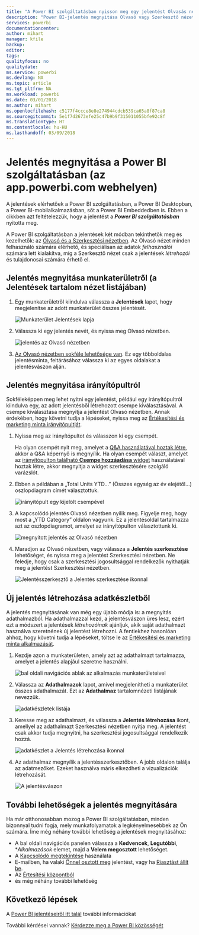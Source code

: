 ```yaml
---
title: "A Power BI szolgáltatásban nyisson meg egy jelentést Olvasás nézetben vagy Szerkesztés nézetben"
description: "Power BI-jelentés megnyitása Olvasó vagy Szerkesztő nézetben"
services: powerbi
documentationcenter: 
author: mihart
manager: kfile
backup: 
editor: 
tags: 
qualityfocus: no
qualitydate: 
ms.service: powerbi
ms.devlang: NA
ms.topic: article
ms.tgt_pltfrm: NA
ms.workload: powerbi
ms.date: 03/01/2018
ms.author: mihart
ms.openlocfilehash: c5177f4ccce8e8e274944cdcb539ca65a8f87ca8
ms.sourcegitcommit: 5e1f7d2673efe25c47b9b9f315011055bfe92c8f
ms.translationtype: HT
ms.contentlocale: hu-HU
ms.lasthandoff: 03/09/2018
---
```

# <a name="open-a-report-in-power-bi-service-apppowerbicom"></a>Jelentés megnyitása a Power BI szolgáltatásban (az app.powerbi.com webhelyen)
A jelentések elérhetőek a Power BI szolgáltatásban, a Power BI Desktopban, a Power BI-mobilalkalmazásban, sőt a Power BI Embeddedben is. Ebben a cikkben azt feltételezzük, hogy a jelentést a ***Power BI szolgáltatásban*** nyitotta meg.

A Power BI szolgáltatásban a jelentések két módban tekinthetők meg és kezelhetők: az [Olvasó és a Szerkesztési nézetben](service-reading-view-and-editing-view.md). Az Olvasó nézet minden felhasználó számára elérhető, és speciálisan az adatok *felhasználói* számára lett kialakítva, míg a Szerkesztő nézet csak a jelentések *létrehozói* és tulajdonosai számára érhető el. 

## <a name="open-a-report-from-a-workspace-via-the-reports-content-view-list"></a>Jelentés megnyitása munkaterületről (a **Jelentések** tartalom nézet listájában)

1. Egy munkaterületről kiindulva válassza a **Jelentések** lapot, hogy megjelenítse az adott munkaterület összes jelentését.  
   
   ![Munkaterület Jelentések lapja](media/service-report-open/power-bi-open-report.png)
2. Válassza ki egy jelentés nevét, és nyissa meg Olvasó nézetben.  
   
    ![jelentés az Olvasó nézetben](media/service-report-open/power-bi-reading-view.png)
3. [Az Olvasó nézetben sokféle lehetősége van](service-reading-view-and-editing-view.md).  Ez egy többoldalas jelentésminta, feltárásához válassza ki az egyes oldalakat a jelentésvászon alján. 

## <a name="open-a-report-from-a-dashboard"></a>Jelentés megnyitása irányítópultról
Sokféleképpen meg lehet nyitni egy jelentést, például egy irányítópultról kiindulva egy, az adott jelentésből létrehozott csempe kiválasztásával.  A csempe kiválasztása megnyitja a jelentést Olvasó nézetben. Annak érdekében, hogy követni tudja a lépéseket, nyissa meg az [Értékesítési és marketing minta irányítópultját](sample-datasets.md).

1. Nyissa meg az irányítópultot és válasszon ki egy csempét.

   Ha olyan csempét nyit meg, amelyet a [Q&A használatával hoztak létre](service-dashboard-pin-tile-from-q-and-a.md), akkor a Q&A képernyő is megnyílik. Ha olyan csempét választ, amelyet az [irányítópulton található **Csempe hozzáadása** widget](service-dashboard-add-widget.md) használatával hoztak létre, akkor megnyitja a widget szerkesztésére szolgáló varázslót.  

2.  Ebben a példában a „Total Units YTD...” (Összes egység az év elejétől...) oszlopdiagram címét választottuk.

    ![irányítópult egy kijelölt csempével](media/service-report-open/power-bi-dashboard.png)

3.  A kapcsolódó jelentés Olvasó nézetben nyílik meg. Figyelje meg, hogy most a „YTD Category” oldalon vagyunk. Ez a jelentésoldal tartalmazza azt az oszlopdiagramot, amelyet az irányítópulton választottunk ki.

    ![megnyitott jelentés az Olvasó nézetben](media/service-report-open/power-bi-report.png)

4. Maradjon az Olvasó nézetben, vagy válassza a **Jelentés szerkesztése** lehetőséget, és nyissa meg a jelentést Szerkesztési nézetben. Ne feledje, hogy csak a szerkesztési jogosultsággal rendelkezők nyithatják meg a jelentést Szerkesztési nézetben.

    ![Jelentésszerkesztő a Jelentés szerkesztése ikonnal](media/service-report-open/power-bi-edit-report.png)

## <a name="create-a-brand-new-report-from-a-dataset"></a>Új jelentés létrehozása adatkészletből
A jelentés megnyitásának van még egy újabb módja is: a megnyitás adathalmazból. Ha adathalmazzal kezd, a jelentésvászon üres lesz, ezért ezt a módszert a jelentések *létrehozóinak* ajánljuk, akik saját adathalmazt használva szeretnének új jelentést létrehozni. A fentiekhez hasonlóan ahhoz, hogy követni tudja a lépéseket, töltse le az [Értékesítési és marketing minta alkalmazását](sample-datasets.md).

1. Kezdje azon a munkaterületen, amely azt az adathalmazt tartalmazza, amelyet a jelentés alapjául szeretne használni.

   ![bal oldali navigációs ablak az alkalmazás munkaterületeivel](media/service-report-open/power-bi-workspace.png)

2. Válassza az **Adathalmazok** lapot, amivel megjelenítheti a munkaterület összes adathalmazát. Ezt az **Adathalmaz** tartalomnézeti listájának nevezzük.
   
   ![adatkészletek listája](media/service-report-open/power-bi-dataset.png)

1. Keresse meg az adathalmazt, és válassza a **Jelentés létrehozása** ikont, amellyel az adathalmazt Szerkesztési nézetben nyitja meg. A jelentést csak akkor tudja megnyitni, ha szerkesztési jogosultsággal rendelkezik hozzá. 
   
    ![adatkészlet a Jelentés létrehozása ikonnal](media/service-report-open/power-bi-create-report.png)

3. Az adathalmaz megnyílik a jelentésszerkesztőben. A jobb oldalon találja az adatmezőket. Ezeket használva máris elkezdheti a vizualizációk létrehozását. 

   ![A jelentésvászon](media/service-report-open/power-bi-blank-canvas.png)

##  <a name="still-more-ways-to-open-a-report"></a>További lehetőségek a jelentés megnyitására
Ha már otthonosabban mozog a Power BI szolgáltatásban, minden bizonnyal tudni fogja, mely munkafolyamatok a legkényelmesebbek az Ön számára. Íme még néhány további lehetőség a jelentések megnyitásához:
- A bal oldali navigációs panelen válassza a **Kedvencek**, **Legutóbbi**, **Alkalmazások* elemet, majd a **Velem megosztott** lehetőséget. 
- A [Kapcsolódó megtekintése](service-related-content.md) használata
- E-mailben, ha valaki [Önnel osztott meg](service-share-reports.md) jelentést, vagy ha [Riasztást állít be](service-set-data-alerts.md).    
- Az [Értesítési központból](service-notification-center.md)    
- és még néhány további lehetőség

## <a name="next-steps"></a>Következő lépések
A [Power BI jelentéseiről itt talál](service-reports.md) további információkat

További kérdései vannak? [Kérdezze meg a Power BI közösségét](http://community.powerbi.com/)  

